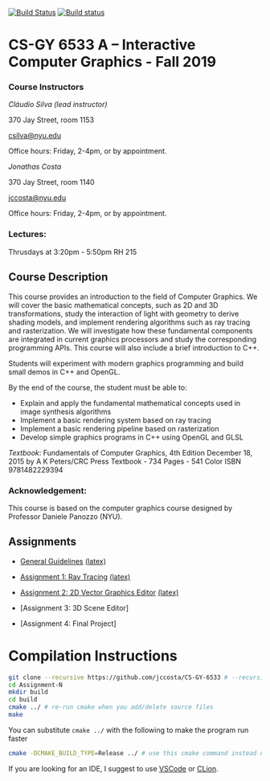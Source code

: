 [![Build Status](https://travis-ci.org/danielepanozzo/cg.svg?branch=master)](https://travis-ci.org/danielepanozzo/cg)
[![Build status](https://ci.appveyor.com/api/projects/status/3b1dti4xig8i3c4a?svg=true)](https://ci.appveyor.com/project/danielepanozzo/cg)

# CS-GY 6533 A – Interactive Computer Graphics - Fall 2019

### Course Instructors
*Cláudio Silva (lead instructor)*

370 Jay Street, room 1153 

[csilva@nyu.edu](mailto:csilva@nyu.edu)

Office hours: Friday, 2-4pm, or by appointment.


*Jonathas Costa*

370 Jay Street, room 1140

[jccosta@nyu.edu](mailto:jccosta@nyu.edu)

Office hours: Friday, 2-4pm, or by appointment.

### Lectures:
Thrusdays at 3:20pm - 5:50pm
RH 215

## Course Description

This course provides an introduction to the field of Computer Graphics. We will cover the basic mathematical concepts, such as 2D and 3D transformations, study the interaction of light with geometry to derive  shading models, and implement rendering algorithms such as ray tracing and rasterization. We will investigate how these fundamental components are integrated in current graphics processors and study the corresponding programming APIs. This course will also include a brief introduction to C++.

Students will experiment with modern graphics programming and build small demos in C++ and OpenGL.

By the end of the course, the student must be able to:

* Explain and apply the fundamental mathematical concepts used in  image synthesis algorithms
* Implement a basic rendering system based on ray tracing
* Implement a basic rendering pipeline based on rasterization
* Develop simple graphics programs in C++ using OpenGL and GLSL

*Textbook*:
Fundamentals of Computer Graphics, 4th Edition
December 18, 2015 by A K Peters/CRC Press
Textbook - 734 Pages - 541 Color
ISBN 9781482229394

### Acknowledgement: 
This course is based on the computer graphics course designed by Professor Daniele Panozzo (NYU).

## Assignments

* [General Guidelines](Assignment_1/requirements/General_Rules.pdf) [(latex)](Assignment_1/requirements/General_Rules.tex)

* [Assignment 1: Ray Tracing](Assignment_1/requirements/Assignment-1_Ray_Tracing.pdf) [(latex)](Assignment_1/requirements/Assignment-1_Ray_Tracing.tex)

* [Assignment 2: 2D Vector Graphics Editor](Assignment_2/requirements/Assignment-2_2D_Editor.pdf) [(latex)](Assignment_2/requirements/Assignment-2_2D_Editor.tex)

* [Assignment 3: 3D Scene Editor]

* [Assignment 4: Final Project]

# Compilation Instructions

```bash
git clone --recursive https://github.com/jccosta/CS-GY-6533 # --recursive flag is necessary for dependencies
cd Assignment-N
mkdir build
cd build
cmake ../ # re-run cmake when you add/delete source files
make
```
You can substitute `cmake ../` with the following to make the program run faster
```bash
cmake -DCMAKE_BUILD_TYPE=Release ../ # use this cmake command instead of the previous linefor faster run
```

If you are looking for an IDE, I suggest to use [VSCode](https://code.visualstudio.com) or [CLion](https://www.jetbrains.com/clion/).
